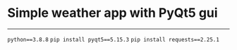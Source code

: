 # Simple weather app with PyQt5 gui
<hr>
<code>python==3.8.8</code>
<code>pip install pyqt5==5.15.3</code>
<code>pip install requests==2.25.1</code>
